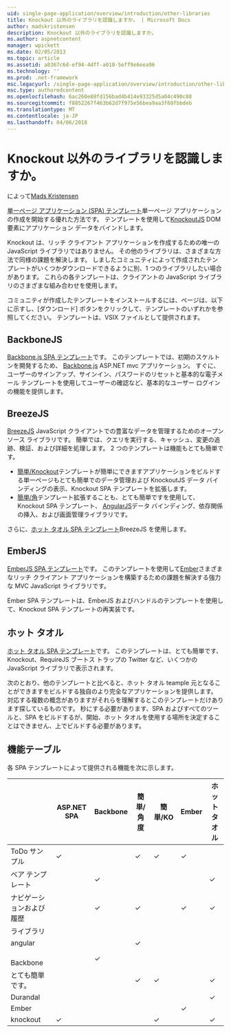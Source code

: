 ```yaml
---
uid: single-page-application/overview/introduction/other-libraries
title: Knockout 以外のライブラリを認識しますか。 | Microsoft Docs
author: madskristensen
description: Knockout 以外のライブラリを認識しますか。
ms.author: aspnetcontent
manager: wpickett
ms.date: 02/05/2013
ms.topic: article
ms.assetid: a8367c6d-ef94-4dff-a010-5eff9e6eea96
ms.technology: ''
ms.prod: .net-framework
msc.legacyurl: /single-page-application/overview/introduction/other-libraries
msc.type: authoredcontent
ms.openlocfilehash: 6ac260e88fd156bad4b414e93325d5a04c490c88
ms.sourcegitcommit: f8852267f463b62d7f975e56bea9aa3f68fbbdeb
ms.translationtype: MT
ms.contentlocale: ja-JP
ms.lasthandoff: 04/06/2018
---
```

<a name="know-a-library-other-than-knockout"></a>Knockout 以外のライブラリを認識しますか。
====================
によって[Mads Kristensen](https://github.com/madskristensen)

[単一ページ アプリケーション (SPA) テンプレート](knockoutjs-template.md)単一ページ アプリケーションの作成を開始する優れた方法です。 テンプレートを使用して[KnockoutJS](http://knockoutjs.com/) DOM 要素にアプリケーション データをバインドします。

Knockout は、リッチ クライアント アプリケーションを作成するための唯一の JavaScript ライブラリではありません。 その他のライブラリは、さまざまな方法で同様の課題を解決します。 しましたコミュニティによって作成されたテンプレートがいくつかダウンロードできるように別、1 つのライブラリしたい場合があります。 これらの各テンプレートは、クライアントの JavaScript ライブラリのさまざまな組み合わせを使用します。

コミュニティが作成したテンプレートをインストールするには、ページは、以下に示すし、[ダウンロード] ボタンをクリックして、テンプレートのいずれかを参照してください。 テンプレートは、VSIX ファイルとして提供されます。

## <a name="backbonejs"></a>BackboneJS

[Backbone.js SPA テンプレート](../templates/backbonejs-template.md)です。 このテンプレートでは、初期のスケルトンを開発するため、 [Backbone.js](http://backbonejs.org/) ASP.NET mvc アプリケーション。 すぐに、ユーザーのサインアップ、サインイン、パスワードのリセットと基本的な電子メール テンプレートを使用してユーザーの確認など、基本的なユーザー ログインの機能を提供します。

## <a name="breezejs"></a>BreezeJS

[BreezeJS](http://www.breezejs.com/?utm_source=ms-spa) JavaScript クライアントでの豊富なデータを管理するためのオープン ソース ライブラリです。 簡単では、クエリを実行する、キャッシュ、変更の追跡、検証、および詳細を処理します。 2 つのテンプレートは機能もとても簡単です。

- [簡単/Knockout](../templates/breezeknockout-template.md)テンプレートが簡単にできますアプリケーションをビルドする単一ページもとても簡単でのデータ管理および KnockoutJS データ バインディングの表示、Knockout SPA テンプレートを拡張します。
- [簡単/角](../templates/breezeangular-template.md)テンプレート拡張することも、とても簡単ですを使用して、Knockout SPA テンプレート、 [AngularJS](http://angularjs.org)データ バインディング、依存関係の挿入、および画面管理ライブラリです。

さらに、[ホット タオル SPA テンプレート](../templates/hottowel-template.md)BreezeJS を使用します。

## <a name="emberjs"></a>EmberJS

[EmberJS SPA テンプレート](../templates/emberjs-template.md)です。 このテンプレートを使用して[Ember](http://emberjs.com/)さまざまなリッチ クライアント アプリケーションを構築するための課題を解決する強力な MVC JavaScript ライブラリです。

Ember SPA テンプレートは、EmberJS およびハンドルのテンプレートを使用して、Knockout SPA テンプレートの再実装です。

## <a name="hot-towel"></a>ホット タオル

[ホット タオル SPA テンプレート](../templates/hottowel-template.md)です。 このテンプレートは、とても簡単です、Knockout、RequireJS ブートス トラップの Twitter など、いくつかの JavaScript ライブラリで表示されます。

次のとおり、他のテンプレートと比べると、ホット タオル teample 元となることができますをビルドする独自のより完全なアプリケーションを提供します。 対応する複数の概念がありますがそれらを理解するとこのテンプレートだけあります探しているものです。 秒にする必要があります、SPA およびすべてのツールと、SPA をビルドするが、開始、ホット タオルを使用する場所を決定することはできません、上でビルドする必要があります。

## <a name="feature-table"></a>機能テーブル

各 SPA テンプレートによって提供される機能を次に示します。


|                        | ASP.NET SPA | Backbone | 簡単/角度 | 簡単/KO |  Ember   | ホット タオル |
|------------------------|-------------|----------|----------------|-----------|----------|-----------|
|      ToDo サンプル       |  &#10003;   |          |    &#10003;    | &#10003;  | &#10003; |           |
|     ベア テンプレート      |             | &#10003; |                |           |          | &#10003;  |
| ナビゲーションおよび履歴 |             | &#10003; |    &#10003;    |           | &#10003; | &#10003;  |
|        ライブラリ        |             |          |                |           |          |           |
|        angular         |             |          |    &#10003;    |           |          |           |
|    &#8195;Backbone     |             | &#10003; |                |           |          |           |
|         とても簡単です。         |             |          |    &#10003;    | &#10003;  |          | &#10003;  |
|        Durandal        |             |          |                |           |          | &#10003;  |
|         Ember          |             |          |                |           | &#10003; |           |
|        knockout        |  &#10003;   |          |                | &#10003;  |          | &#10003;  |

